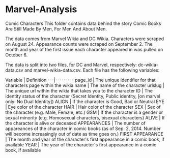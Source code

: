 # Marvel-Analysis

Comic Characters
This folder contains data behind the story Comic Books Are Still Made By Men, For Men And About Men.

The data comes from Marvel Wikia and DC Wikia. Characters were scraped on August 24. Appearance counts were scraped on September 2. The month and year of the first issue each character appeared in was pulled on October 6.

The data is split into two files, for DC and Marvel, respectively: dc-wikia-data.csv and marvel-wikia-data.csv. Each file has the following variables:

Variable | Definition ---|--------- page_id | The unique identifier for that characters page within the wikia name | The name of the character urlslug | The unique url within the wikia that takes you to the character ID | The identity status of the character (Secret Identity, Public identity, [on marvel only: No Dual Identity]) ALIGN | If the character is Good, Bad or Neutral EYE | Eye color of the character HAIR | Hair color of the character SEX | Sex of the character (e.g. Male, Female, etc.) GSM | If the character is a gender or sexual minority (e.g. Homosexual characters, bisexual characters) ALIVE | If the character is alive or deceased APPEARANCES | The number of appareances of the character in comic books (as of Sep. 2, 2014. Number will become increasingly out of date as time goes on.) FIRST APPEARANCE | The month and year of the character's first appearance in a comic book, if available YEAR | The year of the character's first appearance in a comic book, if available
